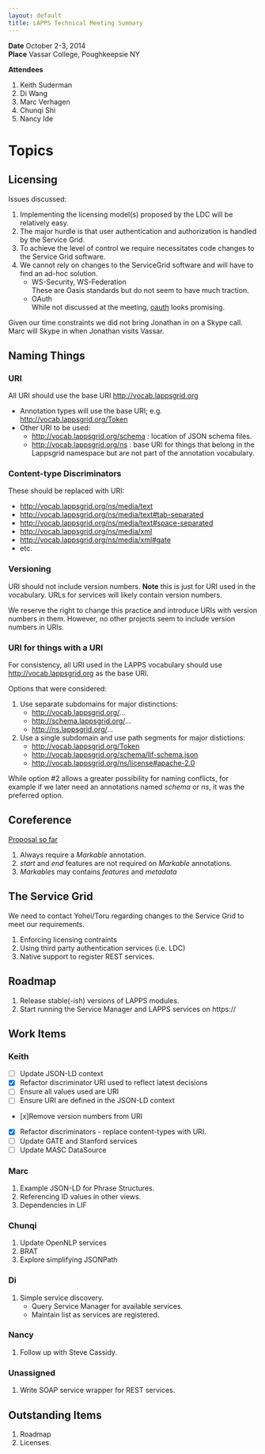 ```yaml
---
layout: default
title: LAPPS Technical Meeting Summary
---
```


**Date** October 2-3, 2014 <br/>
**Place** Vassar College, Poughkeepsie NY<br/>

**Attendees**<br/>

1. Keith Suderman
1. Di Wang
1. Marc Verhagen
1. Chunqi Shi
1. Nancy Ide

# Topics

## Licensing

Issues discussed:

1. Implementing the licensing model(s) proposed by the LDC will be relatively easy.
1. The major hurdle is that user authentication and authorization is handled by the Service Grid.
1. To achieve the level of control we require necessitates code changes to the Service Grid
software.
1. We cannot rely on changes to the ServiceGrid software and will have to find an ad-hoc
solution.
	* WS-Security, WS-Federation<br/>These are Oasis standards but do not seem to have much 
	traction.
	* OAuth<br/>
	While not discussed at the meeting, [oauth](http://oauth.net) looks promising.
		
Given our time constraints we did not bring Jonathan in on a Skype call. Marc will
Skype in when Jonathan visits Vassar.

## Naming Things

### URI

All URI should use the base URI http://vocab.lappsgrid.org

* Annotation types will use the base URI; e.g. http://vocab.lappsgrid.org/Token
* Other URI to be used:
	* http://vocab.lappsgrid.org/schema : location of JSON schema files.
	* http://vocab.lappsgrid.org/ns : base URI for things that belong in the 
	Lappsgrid namespace but are not part of the annotation vocabulary.
		
### Content-type Discriminators

These should be replaced with URI:

* http://vocab.lappsgrid.org/ns/media/text
* http://vocab.lappsgrid.org/ns/media/text#tab-separated
* http://vocab.lappsgrid.org/ns/media/text#space-separated
* http://vocab.lappsgrid.org/ns/media/xml
* http://vocab.lappsgrid.org/ns/media/xml#gate
* etc.

### Versioning

URI should not include version numbers.  **Note** this is just for URI used in the 
vocabulary.  URLs for services will likely contain version numbers.

We reserve the right to change this practice and introduce URIs with version numbers
in them.  However, no other projects seem to include version numbers in URIs.

### URI for things with a URI

For consistency, all URI used in the LAPPS vocabulary should use http://vocab.lappsgrid.org
as the base URI.

Options that were considered:

1. Use separate subdomains for major distinctions:
	* http://vocab.lappsgrid.org/...
	* http://schema.lappsgrid.org/...
	* http://ns.lappsgrid.org/...
1. Use a single subdomain and use path segments for major distictions:
	* http://vocab.lappsgrid.org/Token
	* http://vocab.lappsgrid.org/schema/lif-schema.json
	* http://vocab.lappsgrid.org/ns/license#apache-2.0
	
While option #2 allows a greater possibility for naming conflicts, for example if we later 
need an annotations named *schema* or *ns*, it was the preferred option.


## Coreference

[Proposal so far](interchange/coref-v3.html)

1. Always require a *Markable* annotation.
1. *start* and *end* features are not required on *Markable* annotations.
1. *Markable*s may contains *features* and *metadata*

## The Service Grid

We need to contact Yohei/Toru regarding changes to the Service Grid to meet our
requirements.

1. Enforcing licensing contraints
1. Using third party authentication services (i.e. LDC)
1. Native support to register REST services.

## Roadmap

1. Release stable(-ish) versions of LAPPS modules.
1. Start running the Service Manager and LAPPS services on https://


## Work Items

### Keith

- [ ] Update JSON-LD context
- [x] Refactor discriminator URI used to reflect latest decisions
- [ ] Ensure all values used are URI
- [ ] Ensure URI are defined in the JSON-LD context
- [x]Remove version numbers from URI
- [x] Refactor discriminators - replace content-types with URI.
- [ ] Update GATE and Stanford services
- [ ] Update MASC DataSource

### Marc

1. Example JSON-LD for Phrase Structures.
1. Referencing ID values in other views.
1. Dependencies in LIF

### Chunqi

1. Update OpenNLP services
1. BRAT
1. Explore simplifying JSONPath

### Di

1. Simple service discovery.
	* Query Service Manager for available services.
	* Maintain list as services are registered.

### Nancy

1. Follow up with Steve Cassidy.

### Unassigned

1. Write SOAP service wrapper for REST services.

## Outstanding Items

1. Roadmap
1. Licenses.
